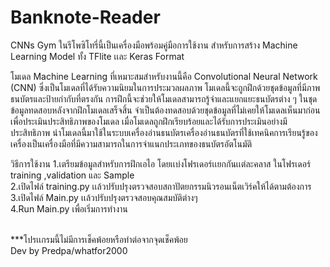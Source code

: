 # Banknote-Reader
CNNs Gym
  ในรีโพซิโทรี่นี้เป็นเครื่องมือพร้อมคู่มือการใช้งาน สำหรับการสร้าง Machine Learning Model ทั้ง TFlite เเละ Keras Format

  โมเดล Machine Learning ที่เหมาะสมสำหรับงานนี้คือ Convolutional Neural Network (CNN) ซึ่งเป็นโมเดลที่ได้รับความนิยมในการประมวลผลภาพ โมเดลนี้จะถูกฝึกด้วยชุดข้อมูลที่มีภาพธนบัตรและป้ายกำกับที่ตรงกัน การฝึกนี้จะช่วยให้โมเดลสามารถรู้จำและแยกแยะธนบัตรต่าง ๆ ในชุดข้อมูลทดสอบหลังจากฝึกโมเดลเสร็จสิ้น จำเป็นต้องทดสอบด้วยชุดข้อมูลที่ไม่เคยให้โมเดลเห็นมาก่อน เพื่อประเมินประสิทธิภาพของโมเดล เมื่อโมเดลถูกฝึกเรียบร้อยและได้รับการประเมินอย่างมีประสิทธิภาพ นำโมเดลนี้มาใช้ในระบบเครื่องอ่านธนบัตรเครื่องอ่านธนบัตรที่ใช้เทคนิคการเรียนรู้ของเครื่องเป็นเครื่องมือที่มีความสามารถในการจำแนกประเภทของธนบัตรอัตโนมัติ

  วิธีการใช้งาน
  1.เตรียมข้อมูลสำหรับการฝึกเอไอ โดยเเบ่งโฟรเดอร์เเยกกันเเต่ละคลาส ในโฟรเดอร์ training ,validation และ Sample<br>
  2.เปิดไฟล์ training.py เเล้วปรับปรุงตรวจสอบสถาปัตยกรรมนิวรอนเน็ตเวิร์คให้ได้ตามต้องการ<br>
  3.เปิดไฟล์ Main.py เเล้วปรับปรุงตรวจสอบคุณสมบัติต่างๆ<br>
  4.Run Main.py เพื่อเริ่มการทำงาน<br><br>

  ***โปรเเกรมนี้ไม่มีการเช็คพ้อยหรือทำต่อจากจุดเช็คพ้อย<br>
  Dev by Predpa/whatfor2000<br>
